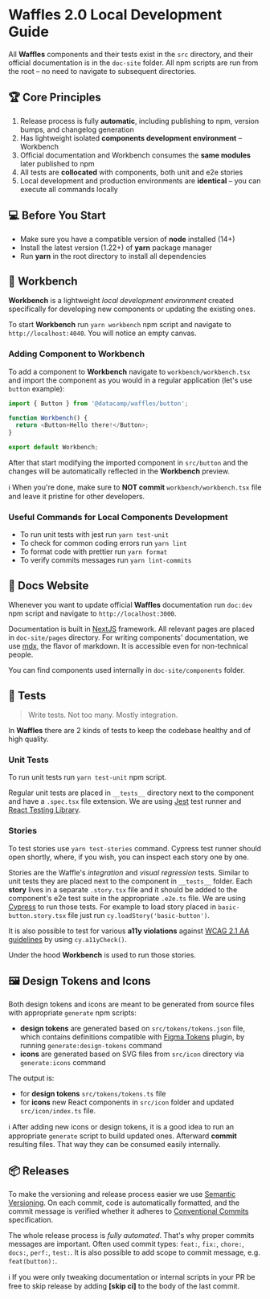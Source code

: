 # Waffles 2.0 Local Development Guide

All **Waffles** components and their tests exist in the `src` directory, and their official documentation is in the `doc-site` folder. All npm scripts are run from the root – no need to navigate to subsequent directories.

## 🏆 Core Principles

1. Release process is fully **automatic**, including publishing to npm, version bumps, and changelog generation
2. Has lightweight isolated **components development environment** – Workbench
3. Official documentation and Workbench consumes the **same modules** later published to npm
4. All tests are **collocated** with components, both unit and e2e stories
5. Local development and production environments are **identical** – you can execute all commands locally

## 💻 Before You Start

- Make sure you have a compatible version of **node** installed (14+)
- Install the latest version (1.22+) of **yarn** package manager
- Run **yarn** in the root directory to install all dependencies

## 🔧 Workbench

**Workbench** is a lightweight _local development environment_ created specifically for developing new components or updating the existing ones.

To start **Workbench** run `yarn workbench` npm script and navigate to `http://localhost:4040`. You will notice an empty canvas.

### Adding Component to Workbench

To add a component to **Workbench** navigate to `workbench/workbench.tsx` and import the component as you would in a regular application (let's use `button` example):

```js
import { Button } from '@datacamp/waffles/button';

function Workbench() {
  return <Button>Hello there!</Button>;
}

export default Workbench;
```

After that start modifying the imported component in `src/button` and the changes will be automatically reflected in the **Workbench** preview.

ℹ️ When you're done, make sure to **NOT commit** `workbench/workbench.tsx` file and leave it pristine for other developers.

### Useful Commands for Local Components Development

- To run unit tests with jest run `yarn test-unit`
- To check for common coding errors run `yarn lint`
- To format code with prettier run `yarn format`
- To verify commits messages run `yarn lint-commits`

## 📄 Docs Website

Whenever you want to update official **Waffles** documentation run `doc:dev` npm script and navigate to `http://localhost:3000`.

Documentation is built in [NextJS](https://nextjs.org/docs) framework. All relevant pages are placed in `doc-site/pages` directory. For writing components' documentation, we use [mdx](https://mdxjs.com/), the flavor of markdown. It is accessible even for non-technical people.

You can find components used internally in `doc-site/components` folder.

## 🧪 Tests

> Write tests. Not too many. Mostly integration.

In **Waffles** there are 2 kinds of tests to keep the codebase healthy and of high quality.

### Unit Tests

To run unit tests run `yarn test-unit` npm script.

Regular unit tests are placed in `__tests__` directory next to the component and have a `.spec.tsx` file extension. We are using [Jest](https://jestjs.io/docs/getting-started) test runner and [React Testing Library](https://testing-library.com/docs/react-testing-library/intro/).

### Stories

To test stories use `yarn test-stories` command. Cypress test runner should open shortly, where, if you wish, you can inspect each story one by one.

Stories are the Waffle's _integration_ and _visual regression_ tests. Similar to unit tests they are placed next to the component in `__tests__` folder. Each **story** lives in a separate `.story.tsx` file and it should be added to the component's e2e test suite in the appropriate `.e2e.ts` file. We are using [Cypress](https://docs.cypress.io/) to run those tests. For example to load story placed in `basic-button.story.tsx` file just run `cy.loadStory('basic-button')`.

It is also possible to test for various **a11y violations** against [WCAG 2.1 AA guidelines](https://www.w3.org/TR/WCAG21/) by using `cy.a11yCheck()`.

Under the hood **Workbench** is used to run those stories.

## 🖼️ Design Tokens and Icons

Both design tokens and icons are meant to be generated from source files with appropriate `generate` npm scripts:

- **design tokens** are generated based on `src/tokens/tokens.json` file, which contains definitions compatible with [Figma Tokens](https://www.figma.com/community/plugin/843461159747178978/Figma-Tokens) plugin, by running `generate:design-tokens` command
- **icons** are generated based on SVG files from `src/icon` directory via `generate:icons` command

The output is:

- for **design tokens** `src/tokens/tokens.ts` file
- for **icons** new React components in `src/icon` folder and updated `src/icon/index.ts` file.

ℹ️ After adding new icons or design tokens, it is a good idea to run an appropriate `generate` script to build updated ones. Afterward **commit** resulting files. That way they can be consumed easily internally.

## 📦 Releases

To make the versioning and release process easier we use [Semantic Versioning](https://semver.org/). On each commit, code is automatically formatted, and the commit message is verified whether it adheres to [Conventional Commits](https://www.conventionalcommits.org/en/v1.0.0/) specification.

The whole release process is _fully automated_. That's why proper commits messages are important. Often used commit types: `feat:`, `fix:`, `chore:`, `docs:`, `perf:`, `test:`. It is also possible to add scope to commit message, e.g. `feat(button):`.

ℹ️ If you were only tweaking documentation or internal scripts in your PR be free to skip release by adding **[skip ci]** to the body of the last commit.
